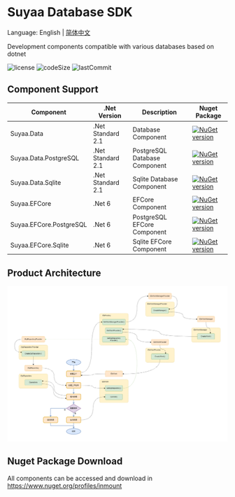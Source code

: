 # Suyaa Database SDK

Language: English | [简体中文](https://github.com/Suyaas/Suyaa.Data/blob/main/MultiLanguage/README.zh_CN.md)

Development components compatible with various databases based on dotnet

![license](https://img.shields.io/github/license/suyaas/suyaa.data)
![codeSize](https://img.shields.io/github/languages/code-size/suyaas/suyaa.data)
![lastCommit](https://img.shields.io/github/last-commit/suyaas/suyaa.data)

## Component Support

| Component               | .Net Version      | Description                   | Nuget Package                                                                                                              |
| ----------------------- | ----------------- | ----------------------------- | -------------------------------------------------------------------------------------------------------------------------- |
| Suyaa.Data              | .Net Standard 2.1 | Database Component            | [![NuGet version](https://badge.fury.io/nu/Suyaa.Data.svg)](https://badge.fury.io/nu/Suyaa.Data)                           |
| Suyaa.Data.PostgreSQL   | .Net Standard 2.1 | PostgreSQL Database Component | [![NuGet version](https://badge.fury.io/nu/Suyaa.Data.PostgreSQL.svg)](https://badge.fury.io/nu/Suyaa.Data.PostgreSQL)     |
| Suyaa.Data.Sqlite       | .Net Standard 2.1 | Sqlite Database Component     | [![NuGet version](https://badge.fury.io/nu/Suyaa.Data.Sqlite.svg)](https://badge.fury.io/nu/Suyaa.Data.Sqlite)             |
| Suyaa.EFCore            | .Net 6            | EFCore Component              | [![NuGet version](https://badge.fury.io/nu/Suyaa.EFCore.svg)](https://badge.fury.io/nu/Suyaa.EFCore)                       |
| Suyaa.EFCore.PostgreSQL | .Net 6            | PostgreSQL EFCore Component   | [![NuGet version](https://badge.fury.io/nu/Suyaa.EFCore.PostgreSQL.svg)](https://badge.fury.io/nu/Suyaa.EFCore.PostgreSQL) |
| Suyaa.EFCore.Sqlite     | .Net 6            | Sqlite EFCore Component       | [![NuGet version](https://badge.fury.io/nu/Suyaa.EFCore.Sqlite.svg)](https://badge.fury.io/nu/Suyaa.EFCore.Sqlite)         |

## Product Architecture

![Product Architecture](https://github.com/Suyaas/Suyaa.Data/blob/main/Doc/orm.png)

## Nuget Package Download

All components can be accessed and download in  <https://www.nuget.org/profiles/inmount>
